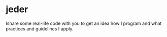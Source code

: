 # jeder
Ishare some real-life code with you   to get an idea how I program and what practices and  guidelines I apply.
